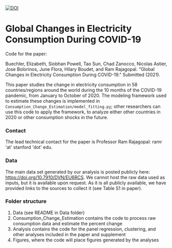 [![DOI](https://zenodo.org/badge/390183446.svg)](https://zenodo.org/badge/latestdoi/390183446)


# Global Changes in Electricity Consumption During COVID-19

Code for the paper:

Buechler, Elizabeth, Siobhan Powell, Tao Sun, Chad Zanocco, Nicolas Astier, Jose Bolorinos, June Flora, Hilary Boudet, and Ram Rajagopal. "Global Changes in Electricity Consumption During COVID-19." Submitted (2021).

This paper studies the change in electricity consumption in 58 countries/regions around the world during the 10 months of the COVID-19 pandemic, from January to October of 2020. The modeling framework used to estimate these changes is implemented in `Consumption_Change_Estimation/model_fitting.py`; other researchers can use this code to apply the framework, to analyze either other countries in 2020 or other consumption shocks in the future.

### Contact
The lead technical contact for the paper is Professor Ram Rajagopal: ramr 'at' stanford 'dot' edu. 

### Data
The main data set generated by our analysis is posted publicly here: https://doi.org/10.7910/DVN/EU6RCS. We cannot host the raw data used as inputs, but it is available upon request. As it is all publicly available, we have provided links to the sources to collect it (see Table S1 in paper). 

### Folder structure 
1. Data (see README in Data folder)
2. Consumption_Change_Estimation contains the code to process raw consumption data and estimate the percent change 
3. Analysis contains the code for the panel regression, clustering, and other analyses included in the paper and supplement
4. Figures, where the code will place figures generated by the analyses

